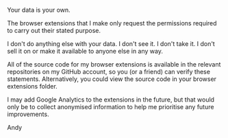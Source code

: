 Your data is your own.

The browser extensions that I make only request the permissions required to carry out their stated purpose.

I don't do anything else with your data. I don't see it. I don't take it. I don't sell it on or make it available to anyone else in any way.

All of the source code for my browser extensions is available in the relevant repositories on my GitHub account, so you (or a friend) can verify these statements. Alternatively, you could view the source code in your browser extensions folder.

I may add Google Analytics to the extensions in the future, but that would only be to collect anonymised information to help me prioritise any future improvements.

Andy
